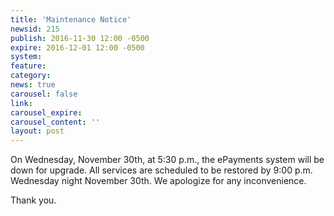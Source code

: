 ```yaml
---
title: 'Maintenance Notice'
newsid: 215
publish: 2016-11-30 12:00 -0500
expire: 2016-12-01 12:00 -0500
system: 
feature: 
category: 
news: true
carousel: false
link: 
carousel_expire: 
carousel_content: ''
layout: post
---
```

<p>On Wednesday, November 30th, at 5:30 p.m., the ePayments system will be down for upgrade.  All services are scheduled to be restored by 9:00 p.m. Wednesday night November 30th.  We apologize for any inconvenience.</p>
<p>Thank you.</p>